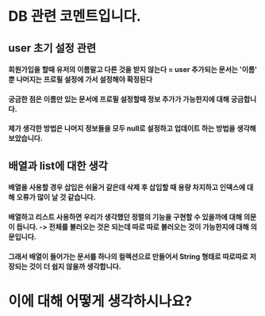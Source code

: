 # DB 관련 코멘트입니다.

##  user 초기 설정 관련

#### 회원가입을 할때 유저의 이름말고 다른 것을 받지 않는다 = user 추가되는 문서는 '이름' 뿐 나머지는 프로필 설정에 가서 설정해야 확정된다
#### 궁금한 점은 이름만 있는 문서에 프로필 설정할때 정보 추가가 가능한지에 대해 궁금합니다. 
#### 제가 생각한 방법은 나머지 정보들을 모두 null로 설정하고 업데이트 하는 방법을 생각해보았습니다.

## 배열과 list에 대한 생각

#### 배열을 사용할 경우 삽입은 쉬울거 같은데 삭제 후 삽입할 때 용량 차지하고 인덱스에 대해 오류가 많이 날 것 같습니다.

#### 배열하고 리스트 사용하면 우리가 생각했던 정렬의 기능을 구현할 수 있을까에 대해 의문이 듭니다. -> 전체를 불러오는 것은 되는데 따로 따로 불러오는 것이 가능한지에 대해 의문입니다.

#### 그래서 배열이 들어가는 문서를 하나의 컬렉션으로 만들어서 String 형태로 따로따로 저장되는 것이 더 쉽지 않을까 생각합니다.

# 이에 대해 어떻게 생각하시나요?
